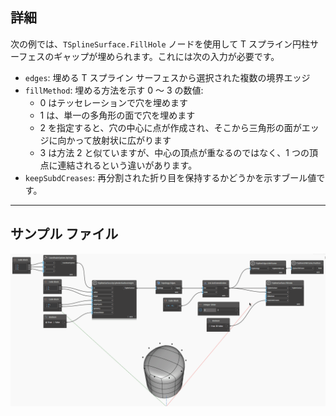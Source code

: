 ## 詳細
次の例では、`TSplineSurface.FillHole` ノードを使用して T スプライン円柱サーフェスのギャップが埋められます。これには次の入力が必要です。
- `edges`: 埋める T スプライン サーフェスから選択された複数の境界エッジ
- `fillMethod`: 埋める方法を示す 0 ～ 3 の数値:
    * 0 はテッセレーションで穴を埋めます
    * 1 は、単一の多角形の面で穴を埋めます
    * 2 を指定すると、穴の中心に点が作成され、そこから三角形の面がエッジに向かって放射状に広がります
    * 3 は方法 2 と似ていますが、中心の頂点が重なるのではなく、1 つの頂点に連結されるという違いがあります。
- `keepSubdCreases`: 再分割された折り目を保持するかどうかを示すブール値です。
___
## サンプル ファイル

![TSplineSurface.FillHole](./Autodesk.DesignScript.Geometry.TSpline.TSplineSurface.FillHole_img.gif)
